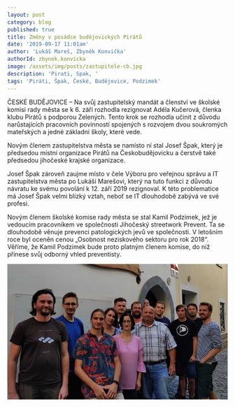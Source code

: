 ```yaml
---
layout: post
category: blog
published: true
title: Změny v posádce budějovických Pirátů
date: '2019-09-17 11:01am'
author: 'Lukáš Mareš, Zbyněk Konvička'
authorId: zbynek.konvicka
image: /assets/img/posts/zastupitele-cb.jpg
description: 'Pirati, Spak, '
tags: 'Piráti, Špak, České, Budějovice, Podzimek'
---
```

ČESKÉ BUDĚJOVICE – Na svůj zastupitelský mandát a členství ve školské komisi rady města se k 6. září rozhodla rezignovat Adéla Kučerová, členka klubu Pirátů s podporou Zelených. Tento krok se rozhodla učinit z důvodu narůstajících pracovních povinností spojených s rozvojem dvou soukromých mateřských a jedné základní školy, které vede.

Novým členem zastupitelstva města se namísto ní stal Josef Špak, který je předsedou místní organizace Pirátů na Českobudějovicku a čerstvě také předsedou jihočeské krajské organizace.

Josef Špak zároveň zaujme místo v čele Výboru pro veřejnou správu a IT zastupitelstva města po Lukáši Marešovi, který na tuto funkci z důvodu návratu ke svému povolání k 12. září 2019 rezignoval. K této problematice má Josef Špak velmi blízký vztah, neboť se IT dlouhodobě zabývá ve své profesi. 

Novým členem školské komise rady města se stal Kamil Podzimek, jež je vedoucím pracovníkem ve společnosti Jihočeský streetwork Prevent. Ta se dlouhodobě věnuje prevenci patologických jevů ve společnosti. V letošním roce byl oceněn cenou „Osobnost neziskového sektoru pro rok 2018“. Věříme, že Kamil Podzimek bude proto platným členem komise, do níž přinese svůj odborný vhled preventisty.

![Pirátská posádka v Českých Budějovicích](/assets/img/posts/cb-pirati-mensi.jpg)
